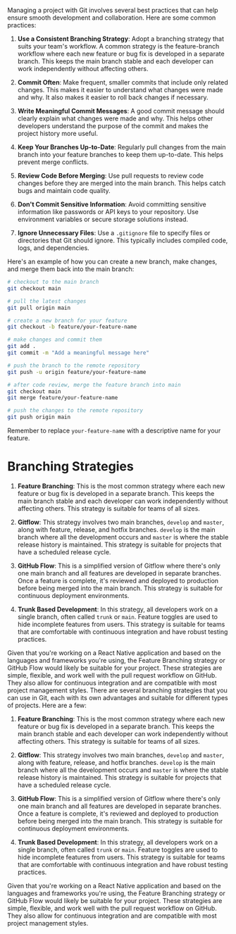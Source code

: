 Managing a project with Git involves several best practices that can help ensure smooth development and collaboration. Here are some common practices:

1. **Use a Consistent Branching Strategy**: Adopt a branching strategy that suits your team's workflow. A common strategy is the feature-branch workflow where each new feature or bug fix is developed in a separate branch. This keeps the main branch stable and each developer can work independently without affecting others.

2. **Commit Often**: Make frequent, smaller commits that include only related changes. This makes it easier to understand what changes were made and why. It also makes it easier to roll back changes if necessary.

3. **Write Meaningful Commit Messages**: A good commit message should clearly explain what changes were made and why. This helps other developers understand the purpose of the commit and makes the project history more useful.

4. **Keep Your Branches Up-to-Date**: Regularly pull changes from the main branch into your feature branches to keep them up-to-date. This helps prevent merge conflicts.

5. **Review Code Before Merging**: Use pull requests to review code changes before they are merged into the main branch. This helps catch bugs and maintain code quality.

6. **Don't Commit Sensitive Information**: Avoid committing sensitive information like passwords or API keys to your repository. Use environment variables or secure storage solutions instead.

7. **Ignore Unnecessary Files**: Use a `.gitignore` file to specify files or directories that Git should ignore. This typically includes compiled code, logs, and dependencies.

Here's an example of how you can create a new branch, make changes, and merge them back into the main branch:

```bash
# checkout to the main branch
git checkout main

# pull the latest changes
git pull origin main

# create a new branch for your feature
git checkout -b feature/your-feature-name

# make changes and commit them
git add .
git commit -m "Add a meaningful message here"

# push the branch to the remote repository
git push -u origin feature/your-feature-name

# after code review, merge the feature branch into main
git checkout main
git merge feature/your-feature-name

# push the changes to the remote repository
git push origin main
```

Remember to replace `your-feature-name` with a descriptive name for your feature.

# Branching Strategies

1. **Feature Branching**: This is the most common strategy where each new feature or bug fix is developed in a separate branch. This keeps the main branch stable and each developer can work independently without affecting others. This strategy is suitable for teams of all sizes.

2. **Gitflow**: This strategy involves two main branches, `develop` and `master`, along with feature, release, and hotfix branches. `develop` is the main branch where all the development occurs and `master` is where the stable release history is maintained. This strategy is suitable for projects that have a scheduled release cycle.

3. **GitHub Flow**: This is a simplified version of Gitflow where there's only one main branch and all features are developed in separate branches. Once a feature is complete, it's reviewed and deployed to production before being merged into the main branch. This strategy is suitable for continuous deployment environments.

4. **Trunk Based Development**: In this strategy, all developers work on a single branch, often called `trunk` or `main`. Feature toggles are used to hide incomplete features from users. This strategy is suitable for teams that are comfortable with continuous integration and have robust testing practices.

Given that you're working on a React Native application and based on the languages and frameworks you're using, the Feature Branching strategy or GitHub Flow would likely be suitable for your project. These strategies are simple, flexible, and work well with the pull request workflow on GitHub. They also allow for continuous integration and are compatible with most project management styles.
There are several branching strategies that you can use in Git, each with its own advantages and suitable for different types of projects. Here are a few:

1. **Feature Branching**: This is the most common strategy where each new feature or bug fix is developed in a separate branch. This keeps the main branch stable and each developer can work independently without affecting others. This strategy is suitable for teams of all sizes.

2. **Gitflow**: This strategy involves two main branches, `develop` and `master`, along with feature, release, and hotfix branches. `develop` is the main branch where all the development occurs and `master` is where the stable release history is maintained. This strategy is suitable for projects that have a scheduled release cycle.

3. **GitHub Flow**: This is a simplified version of Gitflow where there's only one main branch and all features are developed in separate branches. Once a feature is complete, it's reviewed and deployed to production before being merged into the main branch. This strategy is suitable for continuous deployment environments.

4. **Trunk Based Development**: In this strategy, all developers work on a single branch, often called `trunk` or `main`. Feature toggles are used to hide incomplete features from users. This strategy is suitable for teams that are comfortable with continuous integration and have robust testing practices.

Given that you're working on a React Native application and based on the languages and frameworks you're using, the Feature Branching strategy or GitHub Flow would likely be suitable for your project. These strategies are simple, flexible, and work well with the pull request workflow on GitHub. They also allow for continuous integration and are compatible with most project management styles.